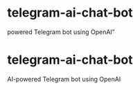 # telegram-ai-chat-bot
powered Telegram bot using OpenAI”
# telegram-ai-chat-bot

AI-powered Telegram bot using OpenAI
